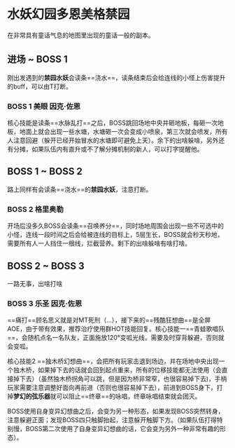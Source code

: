 # 水妖幻园多恩美格禁园

在非常具有童话气息的地图里出现的童话一般的副本。

## 进场 ~ BOSS 1

刚出发遇到的**禁园水妖**会读条==浇水==，读条结束后会给连线的小怪上伤害提升的buff，可以由T打断。

### BOSS 1 美眼 因克·佐恩

核心技能是读条==水脉乱打==之后，BOSS跳回场地中央并砸地板，每砸一次地板，地面上就会出现一些水塘，水塘砸一次会变成小喷泉，第三次就会喷发，<Role name="tank" /><Role name="healer" /><Role name="dps" />所有人注意回避（躲开已经开始冒水的水塘即可避免上天）。余下的出啥躲啥，另外还有分摊，如果队伍内有直升或不了解分摊机制的新人，可以打字提醒他。

## BOSS 1 ~ BOSS 2 

路上同样有会读条==浇水==的**禁园水妖**，注意打断。

### BOSS 2 格里奥勒

开场后没多久BOSS会读条==召唤养分==，同时场地周围会出现一些不可选中的小怪，连线一段时间之后会给被连线的目标上<Status :id="383" name="生长中" />，5层生长<Status :id="384" name="成形" />，BOSS就会秒天秒地，需要<Role name="tank" /><Role name="healer" /><Role name="dps" />所有人一人挡住一根线，拦截营养。剩下的出啥躲啥有啥打啥。

## BOSS 2 ~ BOSS 3 

一路无事，出啥打啥

### BOSS 3 乐圣 因克·佐恩

==痛打==顾名思义就是对MT死刑（…），接下来的==残酷狂想曲==是全屏AOE，由于带有<Status :id="343" name="出血" />效果，推荐治疗<Role name="healer" />使用群HOT技能回复。核心技能一==青蛙歌唱队==，会随机点名一名队友，正面施放120°变呱光线，需要及时穿背躲避，否则就会变呱。

核心技能2 ==独木桥幻想曲==，会把所有玩家击退到场边，并在场地中央出现一个独木桥，如果掉下去的话就会回到起点重来，所有的位移技能都无法使用（会直接掉下去）（虽然独木桥拐角可以跳，但是因为桥非常窄，也很容易掉下去)，手柄玩家需要注意调整好面向再前进（否则也很容易掉下去），前进到BOSS身下，打掉**梦幻的弦乐器**就可以阻止==终章==的咏唱，终章咏唱结束就会团灭。

BOSS使用自身变异幻想曲之后，会变为另一种形态，如果发现BOSS突然转身，注意躲避正面；发现BOSS四只触脚抬起，注意躲开触脚下方。（如果队伍打得特别慢，BOSS第二次使用了自身变异幻想曲的话，它会变为另外一种非常有趣的形态）。